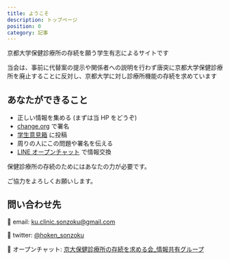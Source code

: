 ```yaml
---
title: ようこそ
description: トップページ
position: 0
category: 記事
---
```


京都大学保健診療所の存続を願う学生有志によるサイトです

当会は、事前に代替案の提示や関係者への説明を行わず唐突に京都大学保健診療所を廃止することに反対し、京都大学に対し診療所機能の存続を求めています

## あなたができること

- 正しい情報を集める (まずは当 HP をどうぞ)
- [change.org](https://chng.it/xGVS9jq9JF) で署名
- [学生意見箱](https://www.kyoto-u.ac.jp/ja/education-campus/cli/mail) に投稿
- 周りの人にこの問題や署名を伝える
- [LINE オープンチャット](https://line.me/ti/g2/Su6OHftIKf5GREjC4c1Ra4CvBvj86Tok6U_Pmg) で情報交換

保健診療所の存続のためにはあなたの力が必要です。

ご協力をよろしくお願いします。

## 問い合わせ先

📩 email: ku.clinic.sonzoku@gmail.com

🐥 twitter: [@hoken_sonzoku](https://twitter.com/hoken_sonzoku)

💬 オープンチャット: [京大保健診療所の存続を求める会\_情報共有グループ](https://line.me/ti/g2/Su6OHftIKf5GREjC4c1Ra4CvBvj86Tok6U_Pmg)
